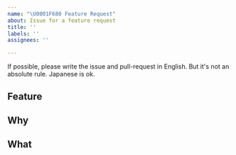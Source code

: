 ```yaml
---
name: "\U0001F680 Feature Request"
about: Issue for a feature request
title: ''
labels: ''
assignees: ''

---
```


If possible, please write the issue and pull-request in English.
But it's not an absolute rule. Japanese is ok.

<!-- Thank you for sending a feature request! -->

## Feature

<!-- Which function do you want to add a feature for? -->
<!-- What features do you want to add? -->

## Why

<!-- Why do you want the feature and why does it make sense for the tool? -->


## What

<!-- What is a solution you want to add? -->

